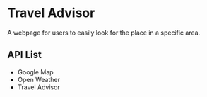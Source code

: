 # Travel Advisor

A webpage for users to easily look for the place in a specific area.

## API List

- Google Map
- Open Weather
- Travel Advisor
